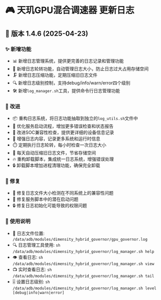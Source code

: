 # 🎮 天玑GPU混合调速器 更新日志

## 🚀 版本 1.4.6 (2025-04-23)

### ✨ 新增功能
- 📊 新增日志管理系统，提供更完善的日志记录和管理功能
- 🔄 新增日志轮转功能，自动管理日志大小，防止日志过大占用存储空间
- 🗜️ 新增日志压缩功能，定期压缩旧日志文件
- 🔍 新增日志级别控制，支持debug/info/warn/error四个级别
- 🛠️ 新增`log_manager.sh`工具，提供命令行日志管理功能

### 🔧 改进
- 📦 重构日志系统，将日志功能抽取到独立的`log_utils.sh`文件中
- 🚦 优化服务启动流程，增加更多错误检查和状态报告
- 🔌 改进SOC兼容性检查，提供更详细的设备信息记录
- 📝 增强日志内容，记录更多系统和运行时信息
- ⏱️ 定期执行日志轮转，每小时检查一次日志大小
- 💾 每天自动压缩旧日志文件，节省存储空间
- 🔥 重构卸载脚本，集成统一日志系统，增强错误处理
- 🔒 卸载脚本增加进程清理功能，确保完全卸载

### 🐛 修复
- 🔧 修复日志文件大小检测在不同系统上的兼容性问题
- 🚀 修复服务脚本中的潜在启动问题
- 🔒 修复日志初始化可能导致的权限问题

### 📖 使用说明
- 📂 日志文件位置: `/data/adb/modules/dimensity_hybrid_governor/gpu_governor.log`
- 🔍 日志管理工具使用: `sh /data/adb/modules/dimensity_hybrid_governor/log_manager.sh help`
- 👁️ 查看日志: `sh /data/adb/modules/dimensity_hybrid_governor/log_manager.sh view`
- 📺 实时查看日志: `sh /data/adb/modules/dimensity_hybrid_governor/log_manager.sh tail`
- 🎚️ 设置日志级别: `sh /data/adb/modules/dimensity_hybrid_governor/log_manager.sh level [debug|info|warn|error]`


